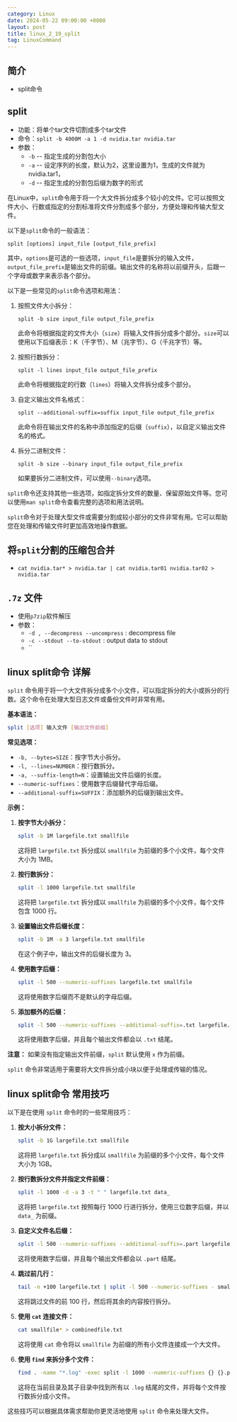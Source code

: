 ```yaml
---
category: Linux
date: 2024-05-22 09:00:00 +0800
layout: post
title: linux_2_19_split
tag: LinuxCommand
---
```

## 简介

+ split命令

## split

+ 功能：将单个tar文件切割成多个tar文件
+ 命令：`split -b 4000M -a 1 -d nvidia.tar nvidia.tar`
+ 参数：
  + `-b`  --  指定生成的分割包大小
  + `-a`  --  设定序列的长度，默认为2，这里设置为1，生成的文件就为nvidia.tar1，
  + `-d`  --  指定生成的分割包后缀为数字的形式

在Linux中，`split`命令用于将一个大文件拆分成多个较小的文件。它可以按照文件大小、行数或指定的分割标准将文件分割成多个部分，方便处理和传输大型文件。

以下是`split`命令的一般语法：

```
split [options] input_file [output_file_prefix]
```

其中，`options`是可选的一些选项，`input_file`是要拆分的输入文件，`output_file_prefix`是输出文件的前缀。输出文件的名称将以前缀开头，后跟一个字母或数字来表示各个部分。

以下是一些常见的`split`命令选项和用法：

1. 按照文件大小拆分：
   ```
   split -b size input_file output_file_prefix
   ```

   此命令将根据指定的文件大小（`size`）将输入文件拆分成多个部分。`size`可以使用以下后缀表示：K（千字节）、M（兆字节）、G（千兆字节）等。

2. 按照行数拆分：
   ```
   split -l lines input_file output_file_prefix
   ```

   此命令将根据指定的行数（`lines`）将输入文件拆分成多个部分。

3. 自定义输出文件名格式：
   ```
   split --additional-suffix=suffix input_file output_file_prefix
   ```

   此命令将在输出文件的名称中添加指定的后缀（`suffix`），以自定义输出文件名的格式。

4. 拆分二进制文件：
   ```
   split -b size --binary input_file output_file_prefix
   ```

   如果要拆分二进制文件，可以使用`--binary`选项。

`split`命令还支持其他一些选项，如指定拆分文件的数量、保留原始文件等。您可以使用`man split`命令查看完整的选项和用法说明。

`split`命令对于处理大型文件或需要分割成较小部分的文件非常有用。它可以帮助您在处理和传输文件时更加高效地操作数据。

## 将`split`分割的压缩包合并

+ `cat nvidia.tar* > nvidia.tar | cat nvidia.tar01 nvidia.tar02 > nvidia.tar`

## `.7z` 文件

+ 使用`p7zip`软件解压
+ 参数：
  + `-d , --decompress --uncompress` : decompress file
  + `-c --stdout --to-stdout` : output data to stdout
  + `` 

## linux split命令 详解

`split` 命令用于将一个大文件拆分成多个小文件，可以指定拆分的大小或拆分的行数。这个命令在处理大型日志文件或备份文件时非常有用。

**基本语法：**
```bash
split [选项] 输入文件 [输出文件前缀]
```

**常见选项：**
- `-b, --bytes=SIZE`：按字节大小拆分。
- `-l, --lines=NUMBER`：按行数拆分。
- `-a, --suffix-length=N`：设置输出文件后缀的长度。
- `--numeric-suffixes`：使用数字后缀替代字母后缀。
- `--additional-suffix=SUFFIX`：添加额外的后缀到输出文件。

**示例：**
1. **按字节大小拆分：**
   ```bash
   split -b 1M largefile.txt smallfile
   ```
   这将把 `largefile.txt` 拆分成以 `smallfile` 为前缀的多个小文件，每个文件大小为 1MB。

2. **按行数拆分：**
   ```bash
   split -l 1000 largefile.txt smallfile
   ```
   这将把 `largefile.txt` 拆分成以 `smallfile` 为前缀的多个小文件，每个文件包含 1000 行。

3. **设置输出文件后缀长度：**
   ```bash
   split -b 1M -a 3 largefile.txt smallfile
   ```
   在这个例子中，输出文件的后缀长度为 3。

4. **使用数字后缀：**
   ```bash
   split -l 500 --numeric-suffixes largefile.txt smallfile
   ```
   这将使用数字后缀而不是默认的字母后缀。

5. **添加额外的后缀：**
   ```bash
   split -l 500 --numeric-suffixes --additional-suffix=.txt largefile.txt smallfile
   ```
   这将使用数字后缀，并且每个输出文件都会以 `.txt` 结尾。

**注意：** 如果没有指定输出文件前缀，`split` 默认使用 `x` 作为前缀。

`split` 命令非常适用于需要将大文件拆分成小块以便于处理或传输的情况。

## linux split命令 常用技巧

以下是在使用 `split` 命令时的一些常用技巧：

1. **按大小拆分文件：**
   ```bash
   split -b 1G largefile.txt smallfile
   ```
   这将把 `largefile.txt` 拆分成以 `smallfile` 为前缀的多个小文件，每个文件大小为 1GB。

2. **按行数拆分文件并指定文件前缀：**
   ```bash
   split -l 1000 -d -a 3 -t " " largefile.txt data_
   ```
   这将把 `largefile.txt` 按照每行 1000 行进行拆分，使用三位数字后缀，并以 `data_` 为前缀。

3. **自定义文件名后缀：**
   ```bash
   split -l 500 --numeric-suffixes --additional-suffix=.part largefile.txt smallfile
   ```
   这将使用数字后缀，并且每个输出文件都会以 `.part` 结尾。

4. **跳过前几行：**
   ```bash
   tail -n +100 largefile.txt | split -l 500 --numeric-suffixes - smallfile
   ```
   这将跳过文件的前 100 行，然后将其余的内容按行拆分。

5. **使用 `cat` 连接文件：**
   ```bash
   cat smallfile* > combinedfile.txt
   ```
   这将使用 `cat` 命令将以 `smallfile` 为前缀的所有小文件连接成一个大文件。

6. **使用 `find` 来拆分多个文件：**
   ```bash
   find . -name "*.log" -exec split -l 1000 --numeric-suffixes {} {}.part \;
   ```
   这将在当前目录及其子目录中找到所有以 `.log` 结尾的文件，并将每个文件按行数拆分成小文件。

这些技巧可以根据具体需求帮助你更灵活地使用 `split` 命令来处理大文件。